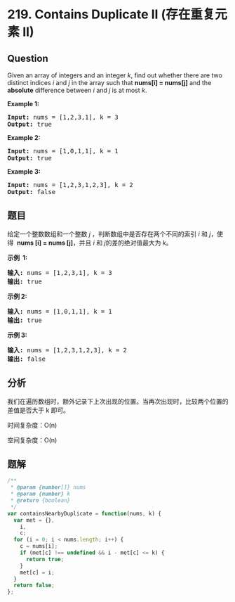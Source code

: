 # 219. Contains Duplicate II (存在重复元素 II)

## Question

Given an array of integers and an integer _k_, find out whether there are two distinct indices _i_ and _j_ in the array such that **nums\[i\] = nums\[j\]** and the **absolute** difference between _i_ and _j_ is at most _k_.

**Example 1:**

<pre><strong>Input: </strong>nums = <span id="example-input-1-1">[1,2,3,1]</span>, k = <span id="example-input-1-2">3</span>
<strong>Output: </strong><span id="example-output-1">true</span>
</pre>

**Example 2:**

<pre><strong>Input: </strong>nums = <span id="example-input-2-1">[1,0,1,1]</span>, k = <span id="example-input-2-2">1</span>
<strong>Output: </strong><span id="example-output-2">true</span>
</pre>

**Example 3:**

<pre><strong>Input: </strong>nums = <span id="example-input-3-1">[1,2,3,1,2,3]</span>, k = <span id="example-input-3-2">2</span>
<strong>Output: </strong><span id="example-output-3">false</span>
</pre>

## 题目

给定一个整数数组和一个整数 _j_ ，判断数组中是否存在两个不同的索引 _i_ 和 _j_，使得  **nums \[i\] = nums \[j\]**，并且 _i_ 和 *j*的差的绝对值最大为 _k_。

**示例  1:**

<pre><strong>输入:</strong> nums = [1,2,3,1], k<em> </em>= 3
<strong>输出:</strong> true</pre>

**示例 2:**

<pre><strong>输入: </strong>nums = [1,0,1,1], k<em> </em>=<em> </em>1
<strong>输出:</strong> true</pre>

**示例 3:**

<pre><strong>输入: </strong>nums = [1,2,3,1,2,3], k<em> </em>=<em> </em>2
<strong>输出:</strong> false</pre>

## 分析

我们在遍历数组时，额外记录下上次出现的位置。当再次出现时，比较两个位置的差值是否大于 k 即可。

时间复杂度：O(n)

空间复杂度：O(n)

## 题解

```javascript
/**
 * @param {number[]} nums
 * @param {number} k
 * @return {boolean}
 */
var containsNearbyDuplicate = function(nums, k) {
  var met = {},
    i,
    c;
  for (i = 0; i < nums.length; i++) {
    c = nums[i];
    if (met[c] !== undefined && i - met[c] <= k) {
      return true;
    }
    met[c] = i;
  }
  return false;
};
```
